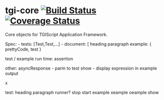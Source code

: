 tgi-core [![Build Status](https://travis-ci.org/tgicloud/tgi-core.svg?branch=master)](https://travis-ci.org/tgicloud/tgi-core) [![Coverage Status](https://coveralls.io/repos/tgicloud/tgi-core/badge.png?branch=master)](https://coveralls.io/r/tgicloud/tgi-core?branch=master)
========

Core objects for TGIScript Application Framework.

Spec:
    - tests: [Test,Test,...]
    - document: [
        heading
        paragraph
        example: { prettyCode, test }

test / example run time:
    assertion


other:
    asyncResponse - parm to test
    show - display expression in example output

 x





test:
    heading
    paragraph
    runner?
    stop
    start
    example xeample oeample
    show
